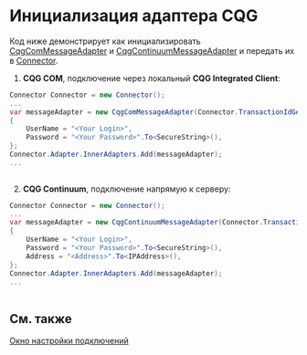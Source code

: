 # Инициализация адаптера CQG

Код ниже демонстрирует как инициализировать [CqgComMessageAdapter](xref:StockSharp.Cqg.Com.CqgComMessageAdapter) и [CqgContinuumMessageAdapter](xref:StockSharp.Cqg.Continuum.CqgContinuumMessageAdapter) и передать их в [Connector](xref:StockSharp.Algo.Connector).

1. **CQG COM**, подключение через локальный **CQG Integrated Client**:

```cs
Connector Connector = new Connector();				
...				
var messageAdapter = new CqgComMessageAdapter(Connector.TransactionIdGenerator)
{
	UserName = "<Your Login>",
	Password = "<Your Password>".To<SecureString>(),
};
Connector.Adapter.InnerAdapters.Add(messageAdapter);
...	
							
```

2. **CQG Continuum**, подключение напрямую к серверу:

```cs
Connector Connector = new Connector();				
...				
var messageAdapter = new CqgContinuumMessageAdapter(Connector.TransactionIdGenerator)
{
	UserName = "<Your Login>",
	Password = "<Your Password>".To<SecureString>(),
	Address = "<Address>".To<IPAddress>(),
};
Connector.Adapter.InnerAdapters.Add(messageAdapter);
...	
							
```

## См. также

[Окно настройки подключений](../../../graphical_user_interface/connection_settings_window.md)
